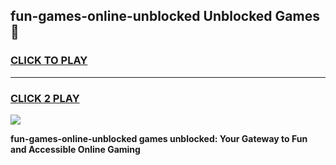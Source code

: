 
## fun-games-online-unblocked Unblocked Games👋
<h3>
<a href="https://news.freeplayer.one?title=fun-games-online-unblocked&ref=16F">CLICK TO PLAY</a></h3>
<hr>

<h3>
<a href="https://news.freeplayer.one?title=fun-games-online-unblocked&ref=16F">CLICK 2 PLAY</a>
  
</h3>

<a href="https://news.freeplayer.one?title=fun-games-online-unblocked&ref=16F/"><img src="https://clearcache.store/games.png"></a>


**fun-games-online-unblocked games unblocked: Your Gateway to Fun and Accessible Online Gaming**
